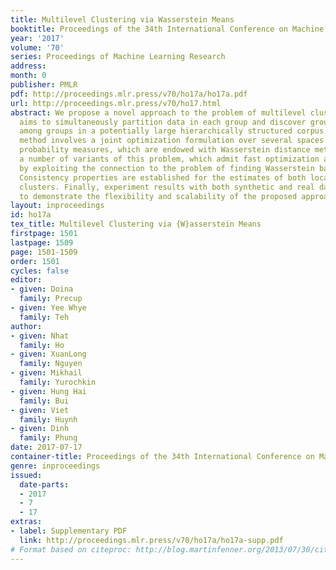 ```yaml
---
title: Multilevel Clustering via Wasserstein Means
booktitle: Proceedings of the 34th International Conference on Machine Learning
year: '2017'
volume: '70'
series: Proceedings of Machine Learning Research
address: 
month: 0
publisher: PMLR
pdf: http://proceedings.mlr.press/v70/ho17a/ho17a.pdf
url: http://proceedings.mlr.press/v70/ho17.html
abstract: We propose a novel approach to the problem of multilevel clustering, which
  aims to simultaneously partition data in each group and discover grouping patterns
  among groups in a potentially large hierarchically structured corpus of data. Our
  method involves a joint optimization formulation over several spaces of discrete
  probability measures, which are endowed with Wasserstein distance metrics. We propose
  a number of variants of this problem, which admit fast optimization algorithms,
  by exploiting the connection to the problem of finding Wasserstein barycenters.
  Consistency properties are established for the estimates of both local and global
  clusters. Finally, experiment results with both synthetic and real data are presented
  to demonstrate the flexibility and scalability of the proposed approach.
layout: inproceedings
id: ho17a
tex_title: Multilevel Clustering via {W}asserstein Means
firstpage: 1501
lastpage: 1509
page: 1501-1509
order: 1501
cycles: false
editor:
- given: Doina
  family: Precup
- given: Yee Whye
  family: Teh
author:
- given: Nhat
  family: Ho
- given: XuanLong
  family: Nguyen
- given: Mikhail
  family: Yurochkin
- given: Hung Hai
  family: Bui
- given: Viet
  family: Huynh
- given: Dinh
  family: Phung
date: 2017-07-17
container-title: Proceedings of the 34th International Conference on Machine Learning
genre: inproceedings
issued:
  date-parts:
  - 2017
  - 7
  - 17
extras:
- label: Supplementary PDF
  link: http://proceedings.mlr.press/v70/ho17a/ho17a-supp.pdf
# Format based on citeproc: http://blog.martinfenner.org/2013/07/30/citeproc-yaml-for-bibliographies/
---
```

